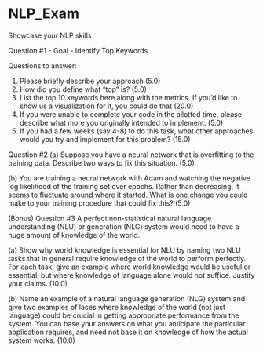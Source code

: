 # NLP_Exam
Showcase your NLP skills

Question #1 - Goal - Identify Top Keywords

Questions to answer:
1. Please briefly describe your approach (5.0)
2. How did you define what “top” is? (5.0)
3. List the top 10 keywords here along with the metrics. If you’d like to show us a visualization for it, you could do that (20.0)
4. If you were unable to complete your code in the allotted time, please describe what more you originally intended to implement. (5.0)
5. If you had a few weeks (say 4-8) to do this task, what other approaches would you try and implement for this problem? (15.0)


Question #2
(a) Suppose you have a neural network that is overfitting to the training data. Describe two ways to fix this situation. (5.0)

(b) You are training a neural network with Adam and watching the negative log likelihood of the training set over epochs. Rather than decreasing, it seems to fluctuate around where it started. What is one change you could make to your training procedure that could fix this? (5.0)


(Bonus) Question #3
A perfect non-statistical natural language understanding (NLU) or generation (NLG) system would need to have a  huge amount of  knowledge of the world. 

(a)	Show why world knowledge is essential for NLU by naming two NLU tasks that in general require knowledge of  the world to perform perfectly. For each task, give an example where world knowledge would be useful or essential, but where knowledge of language alone would  not suffice. Justify your  claims. (10.0)

(b) Name an example of a  natural language generation (NLG) system and give two examples of laces where knowledge of the world (not just language) could be crucial in getting appropriate performance from the system. You can base your answers on what you anticipate the particular application requires,  and need not base it on knowledge of how the actual system works. (10.0)
